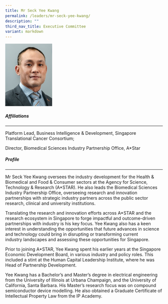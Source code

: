 ```yaml
---
title: Mr Seck Yee Kwang
permalink: /leaders/mr-seck-yee-kwang/
description: ""
third_nav_title: Executive Committee
variant: markdown
---
```

<img style="width:150px" src="/images/Leaders/mr-seck-yee-kwang.png">

##### Affiliations

* * *

Platform Lead, Business Intelligence &amp; Development, Singapore Translational Cancer Consortium;&nbsp;

Director, Biomedical Sciences Industry Partnership Office, A\*Star


##### Profile
***
Mr Seck Yee Kwang oversees the industry development for the Health &amp; Biomedical and Food &amp; Consumer sectors at the Agency for Science, Technology &amp; Research (A\*STAR). He also leads the Biomedical Sciences Industry Partnership Office, overseeing research and innovation partnerships with strategic industry partners across the public sector research, clinical and university institutions.&nbsp;

Translating the research and innovation efforts across A\*STAR and the research ecosystem in Singapore to forge impactful and outcome-driven partnerships with industry is his key focus. Yee Kwang&nbsp;also has a keen interest in understanding the opportunities that future advances in science and technology could bring in disrupting or transforming current industry&nbsp;landscapes and&nbsp;assessing these opportunities for Singapore.&nbsp;

Prior to joining A\*STAR, Yee Kwang spent his earlier years at the Singapore Economic Development Board, in various industry and policy roles. This included a stint at the Human Capital Leadership Institute, where he was Head of Partnership Development.&nbsp;

Yee Kwang has a&nbsp;Bachelor’s&nbsp;and Master’s degree in electrical engineering from the University of Illinois at Urbana Champaign, and the University of California, Santa Barbara. His Master’s research focus was on compound semiconductor device modelling. He also obtained a Graduate Certificate of Intellectual Property Law from the IP Academy.
